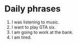 # Daily phrases

1. I was listening to music.
2. I want to play GTA six.
3. I am going to work at the bank.
4. I am tired.